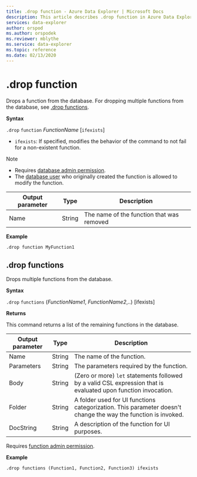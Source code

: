 ```yaml
---
title: .drop function - Azure Data Explorer | Microsoft Docs
description: This article describes .drop function in Azure Data Explorer.
services: data-explorer
author: orspod
ms.author: orspodek
ms.reviewer: mblythe
ms.service: data-explorer
ms.topic: reference
ms.date: 02/13/2020
---
```

# .drop function

Drops a function from the database.
For dropping multiple functions from the database, see [.drop functions](#drop-functions).

**Syntax**

`.drop` `function` *FunctionName* [`ifexists`]

* `ifexists`: If specified, modifies the behavior of the command to
  not fail for a non-existent function.

> [!NOTE]
> * Requires [database admin permission](../management/access-control/role-based-authorization.md).
> * The [database user](../management/access-control/role-based-authorization.md) who originally created the function is allowed to modify the function.  
    
|Output parameter |Type |Description
|---|---|--- 
|Name  |String |The name of the function that was removed
 
**Example** 

```
.drop function MyFunction1
```

## .drop functions

Drops multiple functions from the database.

**Syntax**

`.drop` `functions` (*FunctionName1*, *FunctionName2*,..) [ifexists]

**Returns**

This command returns a list of the remaining functions in the database.

|Output parameter |Type |Description
|---|---|--- 
|Name  |String |The name of the function. 
|Parameters  |String |The parameters required by the function.
|Body  |String |(Zero or more) `let` statements followed by a valid CSL expression that is evaluated upon function invocation.
|Folder|String|A folder used for UI functions categorization. This parameter doesn't change the way the function is invoked.
|DocString|String|A description of the function for UI purposes.

Requires [function admin permission](../management/access-control/role-based-authorization.md).

**Example** 
 
```
.drop functions (Function1, Function2, Function3) ifexists
```